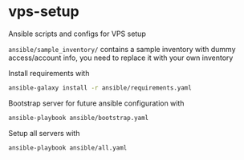 # vps-setup
Ansible scripts and configs for VPS setup

`ansible/sample_inventory/` contains a sample inventory with dummy access/account info, you need to replace it with your own inventory

Install requirements with
```bash
ansible-galaxy install -r ansible/requirements.yaml
```

Bootstrap server for future ansible configuration with
```bash
ansible-playbook ansible/bootstrap.yaml 
```

Setup all servers with
```bash
ansible-playbook ansible/all.yaml 
```